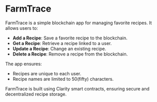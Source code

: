 # FarmTrace

FarmTrace is a simple blockchain app for managing favorite recipes. It allows users to:

- **Add a Recipe**: Save a favorite recipe to the blockchain.
- **Get a Recipe**: Retrieve a recipe linked to a user.
- **Update a Recipe**: Change an existing recipe.
- **Delete a Recipe**: Remove a recipe from the blockchain.

The app ensures:
- Recipes are unique to each user.
- Recipe names are limited to 50(fifty) characters.

FarmTrace is built using Clarity smart contracts, ensuring secure and decentralized recipe storage.
